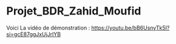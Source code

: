 # Projet_BDR_Zahid_Moufid
Voici La vidéo de démonstration :
https://youtu.be/bB6UsnyTk5I?si=gcE87ggJxUjJrlYB
